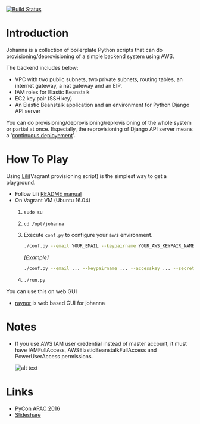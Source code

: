 [![Build Status](https://travis-ci.org/HardBoiledSmith/johanna.svg?branch=master)](https://travis-ci.org/HardBoiledSmith/johanna)

# Introduction

Johanna is a collection of boilerplate Python scripts that can do provisioning/deprovisioning of a simple backend system using AWS.

The backend includes below:
- VPC with two public subnets, two private subnets, routing tables, an internet gateway, a nat gateway and an EIP.
- IAM roles for Elastic Beanstalk
- EC2 key pair (SSH key)
- An Elastic Beanstalk application and an environment for Python Django API server

You can do provisioning/deprovisioning/reprovisioning of the whole system or partial at once. Especially, the reprovisioning of Django API server means a '[continuous deployement](https://en.wikipedia.org/wiki/Continuous_delivery#Relationship_to_continuous_deployment)'.

# How To Play

Using [Lili](https://github.com/HardBoiledSmith/lili)(Vagrant provisioning script) is the simplest way to get a playground.

- Follow Lili [README manual](https://github.com/addnull/lili/blob/master/README.md)
- On Vagrant VM (Ubuntu 16.04)
  1. `sudo su`

  2. `cd /opt/johanna`

  3. Execute `conf.py` to configure your aws environment.

     ```bash
     ./conf.py --email YOUR_EMAIL --keypairname YOUR_AWS_KEYPAIR_NAME --accesskey YOUR_AWS_ACCESSKEY --secretkey YOUR_AWS_SECRETKEY --region AWS_REGION_NAME --az1 AVAILABILITY_ZONE_1 --az2 AVAILABILITY_ZONE_2 --template TEMPLATE_GIT_URL --db DB_ENGINE --user DB_USER --pw DB_PASSWORD
     ```

     *[Example]*

     ```bash
     ./conf.py --email ... --keypairname ... --accesskey ... --secretkey ... --region ap-northeast-2 --az1 ap-northeast-2a --az2 ap-northeast-2c --template git@github.com:HardBoiledSmith/kerrigan.git --db mysql --user db-user --pw db-password
     ```

  4. `./run.py`

You can use this on web GUI

* [raynor](https://github.com/HardBoiledSmith/raynor) is web based GUI for johanna

# Notes

* If you use AWS IAM user credential instead of master account, it must have IAMFullAccess, AWSElasticBeanstalkFullAccess and PowerUserAccess permissions.

	![alt text](https://github.com/HardBoiledSmith/johanna/raw/master/docs/images/iam_user_permissions.png "IAM user permissions")

# Links

* [PyCon APAC 2016](https://www.pycon.kr/2016apac/program/15)
* [Slideshare](http://www.slideshare.net/addnull/daily-continuous-deployment-custom-cli-aws-elastic-beanstalk-64946800)
